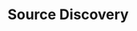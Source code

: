 ---
content-type: "stitch-js-function"
key: "source-discovery-function"
order: 3


title: "Source Discovery"
definition: "displayDiscoveryOutputForSource(options)"
description: "Checks the source's connection and discovers its schema."


options:
  - name: "id"
    required: true
    description: "The unique identifier for the source."

  - name: "discovery_job_name"
    required: true
    description: "The discovery job that should be displayed."

  - name: "ephemeral_token"
    required: false
    description: "The token used to automatically log the user into the Stitch client account. Retrieved by creating a session using the [Create a Session endpoint](#create-a-session)."
  - name: "default_streams"
    required: false
    description: |
      Sets the default selections for the data structures (tables) to be replicated during the source integration setup. Should be an object of the form `{"table_name": true}`.

      Only top-level tables can be provided - nesting is not currently supported.

      **Note**: If a table name is provided that isn't provided by the source integration, it is ignored. Values other than `true` are also ignored.


examples:
  - title: ""
    description: ""
    code: |
      Stitch.displayDiscoveryOutputForSource({
        id: 123,
        discovery_job_name: "987-123-4567891234-checks"
      }).then((result) => {
        console.log(`Integration created, type=${result.type}, id=${result.id}`);
      }).catch((error) => {
        console.log("Integration not created.", error);
      });
---